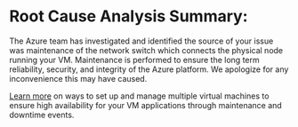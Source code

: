 <properties
pageTitle="ComputeRcaTorReboot"
description="ComputeRcaTorReboot"
infoBubbleText="Issues with your resource were detected. See details on the right."
service="microsoft.compute"
resource="VirtualMachine"
authors="chadmath"
displayOrder=""
articleId="ComputeRcaTorReboot"
diagnosticScenario="ComputeRcaTorReboot"
selfHelpType="RCA"
supportTopicIds="32511135, 32411835, 32584250, 32584252"
resourceTags="windows"
productPesIds="16342, 14745, 15571, 15797, 14749, 15526"
cloudEnvironments="Public"
/>
# Root Cause Analysis Summary:
<!--issueDescription-->
The Azure team has investigated and identified the source of your issue was maintenance of the network switch which connects the physical node running your VM.  Maintenance is performed to ensure the long term reliability, security, and integrity of the Azure platform.  We apologize for any inconvenience this may have caused. 
<!--/issueDescription-->
[Learn more](https://docs.microsoft.com/azure/virtual-machines/windows/manage-availability) on ways to set up and manage multiple virtual machines to ensure high availability for your VM applications through maintenance and downtime events.
 <br>
